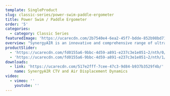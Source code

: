 ```yaml
---
template: SingleProduct
slug: classic-series/power-swim-paddle-ergometer
title: Power Swim / Paddle Ergometer
order: '5'
categories:
  - category: Classic Series
featuredImage: 'https://ucarecdn.com/2b7540e4-6ea2-45f7-bdde-852b98bd7138/'
overview: "SynergyAIR is an innovative and comprehensive range of ultra-heavy duty air displacement powered mechanical ergometers, designed to facilitate unprecedented strength and conditioning workout options that effectively cater for everyone, ranging from rehabilitation clients to high performance elite athletes.\r\n\n\r\n\nKEY FEATURES\r\n\n• Patented integrated continuous variable transmission.\r\n\n• Swimming and Board Paddling exercise options.\r\n\n• Weighted air displacement turbine \r\n\n• Seat / lying pad stability adjustment\r\n\n• Independent crank mode.\r\n\n\r\n\nDIMENSIONS\r\n\n• 1420 H x 610 W x 2340 L (mm)"
productSlider:
  - 'https://ucarecdn.com/fd0155a6-9bbc-4d59-a891-e237c3e1e051~2/nth/0/'
  - 'https://ucarecdn.com/fd0155a6-9bbc-4d59-a891-e237c3e1e051~2/nth/1/'
downloads:
  - link: 'https://ucarecdn.com/517e2fff-7cee-47c3-9d84-b937b3529f4b/'
    name: SynergyAIR CTV and Air Displacement Dynamics
video:
  - vimeo: ''
    youtube: ''
---
```

